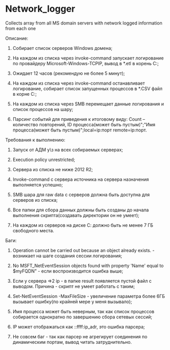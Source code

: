 # Network_logger
Collects array from all MS domain servers with network logged information from each one

Описание: 

  1. Собирает список серверов Windows домена;
  
  2. На каждом из списка через invoke-command запускает логирование по провайдеру Microsoft-Windows-TCPIP, вывод в *.etl в корень С:;
  
  3. Ожидает 12 часов (рекомендую не более 5 минут);
  
  4. На каждом из списка через invoke-command останавливает логирование, собирает список запущенных процессов в *.CSV файл в корне С:;
  
  5. На каждом из списка через SMB перемещает данные логирования и список процессов на шару;
  
  6. Парсинг событий для приведения к итоговому виду: Count – количество повторений, ID процесса(может быть пустым)";"Имя процесса(может быть пустым)";local=ip:порт remote=ip:порт.

Требования к выполнению:

  1. Запуск от АДМ у\з на всех собираемых серверах;
  
  2. Execution policy unrestricted;
  
  3. Сервера из списка не ниже 2012 R2;
  
  4. Invoke-command с сервера источника на сервера назначения выполняется успешно;
  
  5. SMB шара для raw data с серверов должна быть доступна для серверов из списка;
  
  6. Все папки для сбора данных должны быть созданы до начала выполнения скрипта(создавать директории он не умеет);
  
  7. На каждом из серверов на диске С: должно быть не менее 7 ГБ свободного места.

Баги:

  1. Operation cannot be carried out because an object already exists. - возникает на шаге создания сессии логирования;
  
  2. No MSFT_NetEventSession objects found with property 'Name' equal to $myFQDN" - если воспроизводится ошибка выше;
  
  3. Если у сервера =>2 ip - в папке result появляется пустой файл с выводом. Причина - скрипт не умеет работать с таким;
  
  4. Set-NetEventSession -MaxFileSize - увеличение параметра более 6ГБ вызывает ошибку(по крайней мере у меня вызывало);
  
  5. Имя процесса может быть неверным, так как список процессов собирается однократно по завершению сбора сетевых сессий;
  
  6. IP может отображаться как ::ffff:ip_adr, это ошибка парсера;
  
  7. Не совсем баг - так как парсер не агрегирует соединения по динамическим портам, вывод читать затруднительно.
